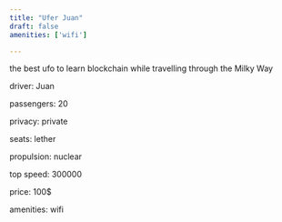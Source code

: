 ```yaml
---
title: "Ufer Juan"
draft: false
amenities: ['wifi']

---
```

the best ufo to learn blockchain while travelling through the Milky Way

driver: Juan

passengers: 20

privacy: private

seats: lether

propulsion: nuclear

top speed: 300000

price: 100$

amenities: wifi

